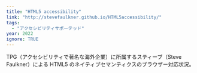 ```yaml
---
title: "HTML5 accessibility"
link: "http://stevefaulkner.github.io/HTML5accessibility/"
tags:
  - "アクセシビリティサポーテッド"
year: 2022
ignore: TRUE
---
```


TPG（アクセシビリティで著名な海外企業）に所属するスティーブ（Steve Faulkner）による HTML5 のネイティブセマンティクスのブラウザー対応状況。
